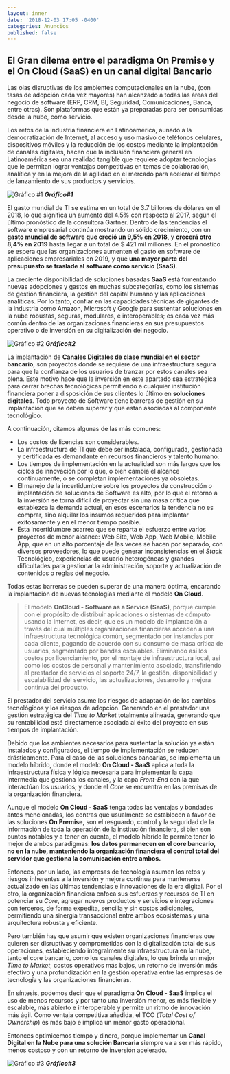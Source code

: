```yaml
---
layout: inner
date: '2018-12-03 17:05 -0400'
categories: Anuncios
published: false
---
```

## El Gran dilema entre el paradigma On Premise y el On Cloud (SaaS) en un canal digital Bancario

Las olas disruptivas de los ambientes computacionales en la nube, (con tasas de adopción cada vez mayores) han alcanzado a todas las áreas del negocio de software (ERP, CRM, BI, Seguridad, Comunicaciones, Banca, entre otras). Son plataformas que están ya preparadas para ser consumidas desde la nube, como servicio. 

Los retos de la industria financiera en Latinoamérica, aunado a la democratización de Internet, al acceso y uso masivo de teléfonos celulares, dispositivos móviles y la reducción de los costos mediante la implantación de canales digitales, hacen que la inclusión financiera general en Latinoamérica sea una realidad tangible que requiere adoptar tecnologías que le permitan lograr ventajas competitivas en temas de colaboración, analítica y en la mejora de la agilidad en el mercado para acelerar el tiempo de lanzamiento de sus productos y servicios. 

![Gráfico #1](/img/Grafico1_Mod_Negocio.png)
**_Gráfico#1_**

El gasto mundial de TI se estima en un total de 3.7 billones de dólares en el 2018, lo que significa un aumento del 4.5% con respecto al 2017, según el último pronóstico de la consultora Gartner. Dentro de las tendencias el software empresarial continúa mostrando un sólido crecimiento, con un **gasto mundial de software que creció un 9,5% en 2018**, y **crecerá otro 8,4% en 2019** hasta llegar a un total de $ 421 mil millones. En el pronóstico se espera que las organizaciones aumenten el gasto en software de aplicaciones empresariales en 2019, y que **una mayor parte del presupuesto se traslade al software como servicio (SaaS)**. 

La creciente disponibilidad de soluciones basadas **SaaS** está fomentando nuevas adopciones y gastos en muchas subcategorías, como los sistemas de gestión financiera, la gestión del capital humano y las aplicaciones analíticas. Por lo tanto, confiar en las capacidades técnicas de gigantes de la industria como Amazon, Microsoft y Google para sustentar soluciones en la nube robustas, seguras, modulares, e interoperables; es cada vez más común dentro de las organizaciones financieras en sus presupuestos operativo o de inversión en su digitalización del negocio.

![Gráfico #2](/img/Grafico2_Mod_Negocio.png)
**_Gráfico#2_**

 
La implantación de **Canales Digitales de clase mundial en el sector bancario**, son proyectos donde se requiere de una infraestructura segura para que la confianza de los usuarios de tranzar por estos canales sea plena. Este motivo hace que la inversión en este apartado sea estratégica para cerrar brechas tecnológicas permitiendo a cualquier institución financiera poner a disposición de sus clientes lo último en **soluciones digitales**. Todo proyecto de Software tiene barreras de gestión en su implantación que se deben superar y que están asociadas al componente tecnológico. 

A continuación, citamos algunas de las más comunes:

- Los costos de licencias son considerables.
- La infraestructura de TI que debe ser instalada, configurada, gestionada y certificada es demandante en recursos financieros y talento humano.
- Los tiempos de implementación en la actualidad son más largos que los ciclos de innovación por lo que, o bien cambia el alcance continuamente, o se completan implementaciones ya obsoletas.
- El manejo de la incertidumbre sobre los proyectos de construcción o implantación de soluciones de Software es alto, por lo que el retorno a la inversión se torna difícil de proyectar sin una masa crítica que establezca la demanda actual, en esos escenarios la tendencia no es comprar, sino alquilar los insumos requeridos para implantar exitosamente y en el menor tiempo posible.
- Esta incertidumbre acarrea que se reparta el esfuerzo entre varios proyectos de menor alcance: Web Site, Web App, Web Mobile, Mobile App, que en un alto porcentaje de las veces se hacen por separado, con diversos proveedores, lo que puede generar inconsistencias en el _Stack_ Tecnológico, experiencias de usuario heterogéneas y grandes dificultades para gestionar la administración, soporte y actualización de contenidos o reglas del negocio.


Todas estas barreras se pueden superar de una manera óptima, encarando la implantación de nuevas tecnologías mediante el modelo  **On Cloud**.

>El modelo **OnCloud - Software as a Service (SaaS)**, porque cumple con el propósito de distribuir aplicaciones o sistemas de cómputo usando la Internet, es decir, que es un modelo de implantación a través del cual múltiples organizaciones financieras acceden a una infraestructura tecnológica común, segmentado por instancias por cada cliente, pagando de acuerdo con su consumo de masa crítica de usuarios, segmentado por bandas escalables. Eliminando así los costos por licenciamiento, por el montaje de infraestructura local, así como los costos de personal y mantenimiento asociado, transfiriendo al prestador de servicios el soporte 24/7, la gestión, disponibilidad y escalabilidad del servicio, las actualizaciones, desarrollo y mejora continua del producto.

El prestador del servicio asume los riesgos de adaptación de los cambios tecnológicos y los riesgos de adopción. Generando en el prestador una gestión estratégica del _Time to Market_ totalmente alineada, generando que su rentabilidad esté directamente asociada al éxito del proyecto en sus tiempos de implantación.

Debido que los ambientes necesarios para sustentar la solución ya están instalados y configurados, el tiempo de implementación se reducen drásticamente. Para el caso de las soluciones bancarias, se implementa un modelo híbrido, donde el modelo **On Cloud - SaaS** aplica a toda la infraestructura física y lógica necesaria para implementar la capa intermedia que gestiona los canales, y la capa _Front-End_ con la que interactúan los usuarios; y donde el _Core_ se encuentra en las premisas de la organización financiera.

Aunque el modelo **On Cloud - SaaS** tenga todas las ventajas y bondades antes mencionadas, los contras que usualmente se establecen a favor de las soluciones **On Premise**, son el resguardo, control y la seguridad de la información de toda la operación de la institución financiera, si bien son puntos notables y a tener en cuenta, el modelo híbrido le permite tener lo mejor de ambos paradigmas: **los datos permanecen en el core bancario, no en la nube, manteniendo la organización financiera el control total del servidor que gestiona la comunicación entre ambos.**

Entonces, por un lado, las empresas de tecnología asumen los retos y riesgos inherentes a la inversión y mejora continua para mantenerse actualizado en las últimas tendencias e innovaciones de la era digital. Por el otro, la organización financiera enfoca sus esfuerzos y recursos de TI en potenciar su _Core_, agregar nuevos productos y servicios e integraciones con terceros, de forma expedita, sencilla y sin costos adicionales, permitiendo una sinergia transaccional entre ambos ecosistemas y una arquitectura robusta y eficiente. 

Pero también hay que asumir que existen organizaciones financieras que quieren ser disruptivas y comprometidas con la digitalización total de sus operaciones, estableciendo integralmente su infraestructura en la nube, tanto el core bancario, como los canales digitales, lo que brinda un mejor _Time to Market_, costos operativos más bajos, un retorno de inversión más efectivo y una profundización en la gestión operativa entre las empresas de tecnología y las organizaciones financieras.

En síntesis, podemos decir que el paradigma **On Cloud - SaaS** implica el uso de menos recursos y por tanto una inversión menor, es más flexible y escalable, más abierto e interoperable y permite un ritmo de innovación más ágil. Como ventaja competitiva añadida, el TCO (_Total Cost of Ownership_) es más bajo e implica un menor gasto operacional. 

Entonces optimicemos tiempo y dinero, porque implementar un **Canal Digital en la Nube para una solución Bancaria** siempre va a ser más rápido, menos costoso y con un retorno de inversión acelerado.

![Gráfico #3](/img/Grafico3_Mod_Negocio.png)
**_Gráfico#3_**
